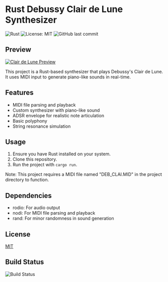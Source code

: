 # Rust Debussy Clair de Lune Synthesizer

![Rust](https://img.shields.io/badge/rust-%23000000.svg?style=for-the-badge&logo=rust&logoColor=white)
![License: MIT](https://img.shields.io/badge/License-MIT-yellow.svg)
![GitHub last commit](https://img.shields.io/github/last-commit/yourusername/rust-debussy-synthesizer)

## Preview

[![Clair de Lune Preview](https://img.youtube.com/vi/l-EPGSopoZE/0.jpg)](https://www.youtube.com/watch?v=l-EPGSopoZE)

This project is a Rust-based synthesizer that plays Debussy's Clair de Lune. It uses MIDI input to generate piano-like sounds in real-time.

## Features

- MIDI file parsing and playback
- Custom synthesizer with piano-like sound
- ADSR envelope for realistic note articulation
- Basic polyphony
- String resonance simulation

## Usage

1. Ensure you have Rust installed on your system.
2. Clone this repository.
3. Run the project with `cargo run`.

Note: This project requires a MIDI file named "DEB_CLAI.MID" in the project directory to function.

## Dependencies

- rodio: For audio output
- nodi: For MIDI file parsing and playback
- rand: For minor randomness in sound generation

## License

[MIT](https://opensource.org/licenses/MIT)

## Build Status

![Build Status](https://img.shields.io/github/workflow/status/yourusername/rust-debussy-synthesizer/Rust)